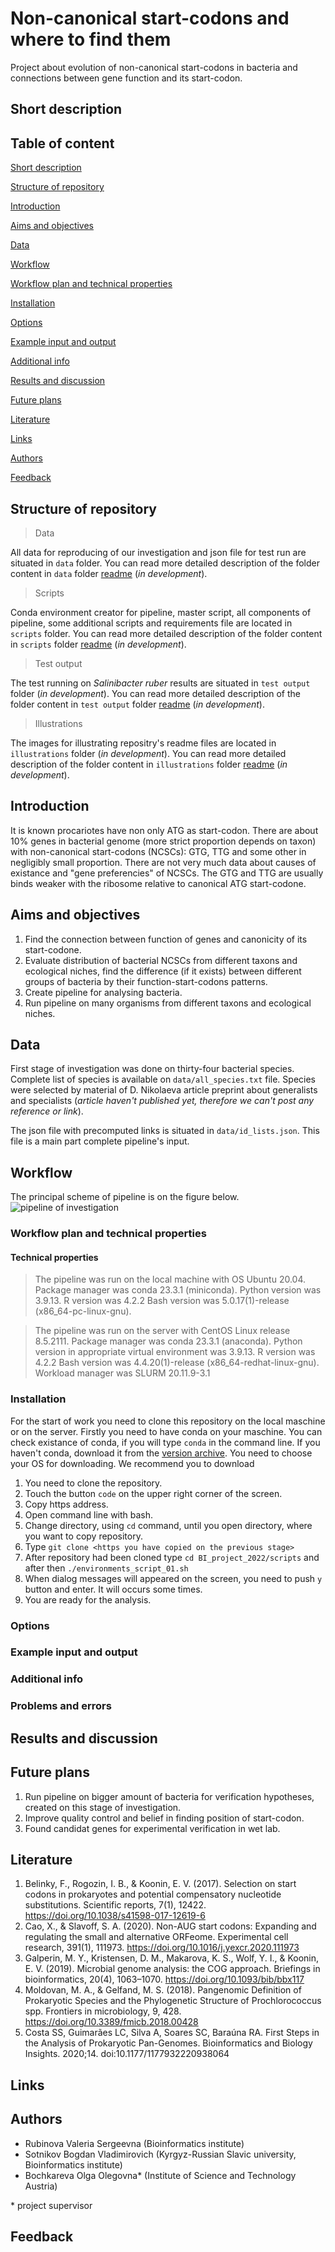 # Non-canonical start-codons and where to find them
Project about evolution of non-canonical start-codons in bacteria and connections between gene function and its start-codon.

## Short description

## Table of content

[Short description](https://github.com/Asklepiad/BI_project_2022/tree/main#short-description)

[Structure of repository](https://github.com/Asklepiad/BI_project_2022/tree/main#structure-of-repository)

[Introduction](https://github.com/Asklepiad/BI_project_2022/tree/main#introduction)

[Aims and objectives](https://github.com/Asklepiad/BI_project_2022/tree/main#aims-and-objectives)

[Data](https://github.com/Asklepiad/BI_project_2022/tree/main#data)

[Workflow](https://github.com/Asklepiad/BI_project_2022/tree/main#workflow)

[Workflow plan and technical properties](https://github.com/Asklepiad/BI_project_2022/tree/main#workflow-plan-and-technical-properties)

[Installation](https://github.com/Asklepiad/BI_project_2022/tree/main#installation)

[Options](https://github.com/Asklepiad/BI_project_2022/tree/main#options)

[Example input and output](https://github.com/Asklepiad/BI_project_2022/tree/main#example-input-and-output)

[Additional info](https://github.com/Asklepiad/BI_project_2022/tree/main#additional-info)

[Results and discussion](https://github.com/Asklepiad/BI_project_2022/tree/main#results-and-discussion)

[Future plans](https://github.com/Asklepiad/BI_project_2022/tree/main#future-plans)

[Literature](https://github.com/Asklepiad/BI_project_2022/tree/main#literature)

[Links](https://github.com/Asklepiad/BI_project_2022/tree/main#links)

[Authors](https://github.com/Asklepiad/BI_project_2022/tree/main#authors)

[Feedback](https://github.com/Asklepiad/BI_project_2022/tree/main#feedback)

## Structure of repository
> Data

All data for reproducing of our investigation and json file for test run are situated in `data` folder. You can read more detailed description of the folder content in `data` folder [readme]()  (*in development*).

> Scripts

Conda environment creator for pipeline, master script, all components of pipeline, some additional scripts and requirements file are located in `scripts` folder. You can read more detailed description of the folder content in `scripts` folder [readme]()  (*in development*).

> Test output

The test running on *Salinibacter ruber* results are situated in `test output` folder (*in development*). You can read more detailed description of the folder content in  `test output` folder [readme]()  (*in development*).

> Illustrations

The images for illustrating repositry's readme files are located in `illustrations` folder (*in development*). You can read more detailed description of the folder content in  `illustrations` folder [readme]()  (*in development*).

## Introduction

It is known procariotes have non only ATG as start-codon. There are about 10% genes in bacterial genome (more strict proportion depends on taxon) with non-canonical start-codons (NCSCs): GTG, TTG and some other in negligibly small proportion. There are not very much data about causes of existance and "gene preferencies" of NCSCs. The GTG and TTG are usually binds weaker with the ribosome relative to canonical ATG start-codone.

## Aims and objectives

1. Find the connection between function of genes and canonicity of its start-codone.
2. Evaluate distribution of bacterial NCSCs from different taxons and ecological niches, find the difference (if it exists) between different groups of bacteria by their function-start-codons patterns.
3. Create pipeline for analysing bacteria.
4. Run pipeline on many organisms from different taxons and ecological niches.

## Data

First stage of investigation was done on thirty-four bacterial species. Complete list of species is available on `data/all_species.txt` file. Species were selected by material of D. Nikolaeva article preprint about generalists and specialists (*article haven't published yet, therefore we can't post any reference or link*).

The json file with precomputed links is situated in `data/id_lists.json`. This file is a main part complete pipeline's input.

## Workflow

The principal scheme of pipeline is on the figure below. ![pipeline of investigation](./illustrations/Pipeline.png)

### Workflow plan and technical properties

#### Technical properties
> The pipeline was run on the local machine with OS Ubuntu 20.04. Package manager was conda 23.3.1 (miniconda). Python version was 3.9.13. R version was 4.2.2 Bash version was 5.0.17(1)-release (x86_64-pc-linux-gnu).

> The pipeline was run on the server with CentOS Linux release 8.5.2111. Package manager was conda 23.3.1 (anaconda). Python version in appropriate virtual environment was 3.9.13. R version was 4.2.2 Bash version was 4.4.20(1)-release (x86_64-redhat-linux-gnu). Workload manager was SLURM 20.11.9-3.1

### Installation

For the start of work you need to clone this repository on the local maschine or on the server. 
Firstly you need to have conda on your maschine. You can check existance of conda, if you will type `conda` in the command line. If you haven't conda, download it from the [version archive](https://repo.anaconda.com/archive/). You need to choose your OS for downloading. We recommend you to download 


1. You need to clone the repository.
 1. Touch the button `code` on the upper right corner of the screen.
 2. Copy https address.
 3. Open command line with bash.
 4. Change directory, using `cd` command, until you open directory, where you want to copy repository.
 5. Type ```git clone <https you have copied on the previous stage>```
2. After repository had been cloned type ```cd BI_project_2022/scripts``` and after then ```./environments_script_01.sh```
3. When dialog messages will appeared on the screen, you need to push `y` button and enter. It will occurs some times.
4. You are ready for the analysis.

### Options

### Example input and output

### Additional info

### Problems and errors

## Results and discussion

## Future plans

1. Run pipeline on bigger amount of bacteria for verification hypotheses, created on this stage of investigation.
2. Improve quality control and belief in finding position of start-codon.
3. Found candidat genes for experimental verification in wet lab.

## Literature

1. Belinky, F., Rogozin, I. B., & Koonin, E. V. (2017). Selection on start codons in prokaryotes and potential compensatory nucleotide substitutions. Scientific reports, 7(1), 12422. https://doi.org/10.1038/s41598-017-12619-6
2. Cao, X., & Slavoff, S. A. (2020). Non-AUG start codons: Expanding and regulating the small and alternative ORFeome. Experimental cell research, 391(1), 111973. https://doi.org/10.1016/j.yexcr.2020.111973
3. Galperin, M. Y., Kristensen, D. M., Makarova, K. S., Wolf, Y. I., & Koonin, E. V. (2019). Microbial genome analysis: the COG approach. Briefings in bioinformatics, 20(4), 1063–1070. https://doi.org/10.1093/bib/bbx117
4. Moldovan, M. A., & Gelfand, M. S. (2018). Pangenomic Definition of Prokaryotic Species and the Phylogenetic Structure of Prochlorococcus spp. Frontiers in microbiology, 9, 428. https://doi.org/10.3389/fmicb.2018.00428
5. Costa SS, Guimarães LC, Silva A, Soares SC, Baraúna RA. First Steps in the Analysis of Prokaryotic Pan-Genomes. Bioinformatics and Biology Insights. 2020;14. doi:10.1177/1177932220938064

## Links

## Authors

 - Rubinova Valeria Sergeevna (Bioinformatics institute)
 - Sotnikov Bogdan Vladimirovich (Kyrgyz-Russian Slavic university, Bioinformatics institute)
 - Bochkareva Olga Olegovna* (Institute of Science and Technology Austria)

\* project supervisor 

## Feedback


